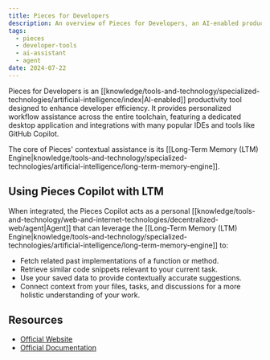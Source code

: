 ```yaml
---
title: Pieces for Developers
description: An overview of Pieces for Developers, an AI-enabled productivity tool for software engineers.
tags:
  - pieces
  - developer-tools
  - ai-assistant
  - agent
date: 2024-07-22
---
```


Pieces for Developers is an [[knowledge/tools-and-technology/specialized-technologies/artificial-intelligence/index|AI-enabled]] productivity tool designed to enhance developer efficiency. It provides personalized workflow assistance across the entire toolchain, featuring a dedicated desktop application and integrations with many popular IDEs and tools like GitHub Copilot.

The core of Pieces' contextual assistance is its [[Long-Term Memory (LTM) Engine|knowledge/tools-and-technology/specialized-technologies/artificial-intelligence/long-term-memory-engine]].

## Using Pieces Copilot with LTM

When integrated, the Pieces Copilot acts as a personal [[knowledge/tools-and-technology/web-and-internet-technologies/decentralized-web/agent|Agent]] that can leverage the [[Long-Term Memory (LTM) Engine|knowledge/tools-and-technology/specialized-technologies/artificial-intelligence/long-term-memory-engine]] to:
- Fetch related past implementations of a function or method.
- Retrieve similar code snippets relevant to your current task.
- Use your saved data to provide contextually accurate suggestions.
- Connect context from your files, tasks, and discussions for a more holistic understanding of your work.

## Resources

- [Official Website](https://pieces.app/)
- [Official Documentation](https://docs.pieces.app/) 